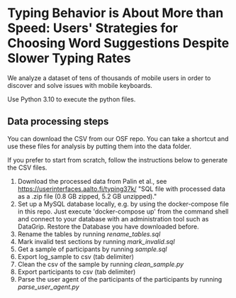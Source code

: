 # Typing Behavior is About More than Speed: Users' Strategies for Choosing Word Suggestions Despite Slower Typing Rates
We analyze a dataset of tens of thousands of mobile users in order to discover and solve issues with mobile keyboards.

Use Python 3.10 to execute the python files.

## Data processing steps

You can download the CSV from our OSF repo. You can take a shortcut and use these files for analysis by putting them 
into the data folder.

If you prefer to start from scratch, follow the instructions below to generate the CSV files.

1. Download the processed data from Palin et al., see https://userinterfaces.aalto.fi/typing37k/ "SQL file with processed 
data as a .zip file (0.8 GB zipped, 5.2 GB unzipped)."
2. Set up a MySQL database locally, e.g. by using the docker-compose file in this repo. Just execute 'docker-compose up' 
from the command shell and connect to your database with an administration tool such as DataGrip. Restore the Database 
you have downloaded before.
3. Rename the tables by running *rename_tables.sql*
4. Mark invalid test sections by running *mark_invalid.sql*
5. Get a sample of participants by running *sample.sql*
6. Export log_sample to csv (tab delimiter)
7. Clean the csv of the sample by running *clean_sample.py*
8. Export participants to csv (tab delimiter)
9. Parse the user agent of the participants of the participants by running *parse_user_agent.py*